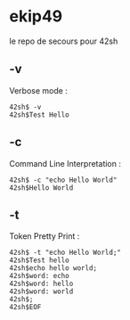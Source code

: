 # ekip49
le repo de secours pour 42sh

## -v
Verbose mode : 

```
42sh$ -v
42sh$Test Hello
```
## -c
Command Line Interpretation :
```
42sh$ -c "echo Hello World"
42sh$Hello World
```

## -t
Token Pretty Print :
```
42sh$ -t "echo Hello World;"
42sh$Test hello
42sh$echo hello world; 
42sh$word: echo
42sh$word: hello
42sh$word: world
42sh$;
42sh$EOF
```
```
